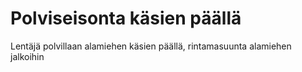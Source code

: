 # Polviseisonta käsien päällä

Lentäjä polvillaan alamiehen käsien päällä, rintamasuunta alamiehen jalkoihin
